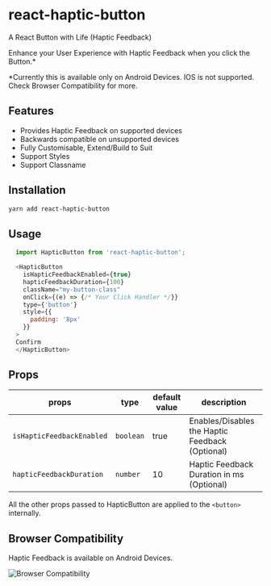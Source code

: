 # react-haptic-button

A React Button with Life (Haptic Feedback)


Enhance your User Experience with Haptic Feedback when you click the Button.*

*Currently this is available only on Android Devices. IOS is not supported. Check Browser Compatibility for more.

## Features

- Provides Haptic Feedback on supported devices
- Backwards compatible on unsupported devices
- Fully Customisable, Extend/Build to Suit
- Support Styles
- Support Classname

## Installation

```sh
yarn add react-haptic-button
```

## Usage

```js
  import HapticButton from 'react-haptic-button';

  <HapticButton
    isHapticFeedbackEnabled={true}
    hapticFeedbackDuration={100}
    className="my-button-class"
    onClick={(e) => {/* Your Click Handler */}}
    type={'button'}
    style={{
      padding: '8px'
    }}
  >
  Confirm
  </HapticButton>
```

## Props

props                     | type                 | default value | description
--------------------------|----------------------|---------------|------------
`isHapticFeedbackEnabled` | `boolean`            | true          | Enables/Disables the Haptic Feedback (Optional)
`hapticFeedbackDuration`  | `number`             | 10            | Haptic Feedback Duration in ms (Optional)

All the other props passed to HapticButton are applied to the `<button>` internally.


## Browser Compatibility

Haptic Feedback is available on Android Devices.

![Browser Compatibility](https://user-images.githubusercontent.com/7705367/82729953-aec34f00-9d19-11ea-9917-de78022e5ba9.png)
